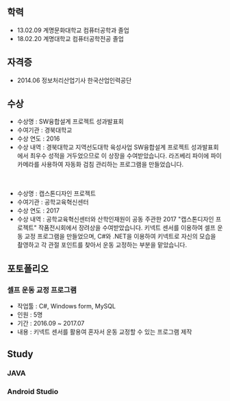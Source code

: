 ## 학력
 - 13.02.09 계명문화대학교 컴퓨터공학과 졸업
 - 18.02.20 계명대학교 컴퓨터공학전공 졸업
 
 ## 자격증 
  - 2014.06 정보처리산업기사 한국산업인력공단
  
 ## 수상
  - 수상명 : SW융합설계 프로젝트 성과발표회 
  - 수여기관 : 경북대학교
  - 수상 연도 : 2016 
  - 수상 내역 : 경북대학교 지역선도대학 육성사업 SW융합설계 프로젝트 성과발표회에서 최우수 성적을 거두었으므로 이 상장을 수여받았습니다. 
  라즈베리 파이에 파이 카메라를 사용하여 자동화 검침 관리하는 프로그램을 만들었습니다.
  
　
 
  - 수상명 : 캡스톤디자인 프로젝트
  - 수여기관 : 공학교육혁신센터
  - 수상 연도 : 2017 
  - 수상 내역 : 공학교육혁신센터와 산학인재원이 공동 주관한 2017 "캡스톤디자인 프로젝트" 작품전시회에서 장려상을 수여받았습니다.
키넥트 센서를 이용하여 셀프 운동 교정 프로그램을 만들었으며, C#와 .NET을 이용하여 키넥트로 자신의 모습을 촬영하고 각 관절 포인트를 찾아서 운동 교정하는 부분을 맡았습니다.

## 포토폴리오
###  셀프 운동 교정 프로그램
 - 작업툴 : C#, Windows form, MySQL
 - 인원 : 5명
 - 기간 : 2016.09 ~ 2017.07
 - 내용 : 키넥트 센서를 활용여 혼자서 운동 교정할 수 있는 프로그램 제작


## Study
### JAVA
### Android Studio

